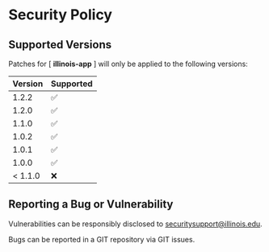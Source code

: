 # Security Policy

## Supported Versions

Patches for [ **illinois-app** ] will only be applied to the following versions:

| Version | Supported |
| ------- | ------------------ |
| 1.2.2 | :white_check_mark: |
| 1.2.0 | :white_check_mark: |
| 1.1.0 | :white_check_mark: |
| 1.0.2 | :white_check_mark: |
| 1.0.1 | :white_check_mark: |
| 1.0.0 | :white_check_mark: |
| < 1.1.0 | :x: |

## Reporting a Bug or Vulnerability

Vulnerabilities can be responsibly disclosed to [securitysupport@illinois.edu](mailto:securitysupport@illinois.edu).

Bugs can be reported in a GIT repository via GIT issues.